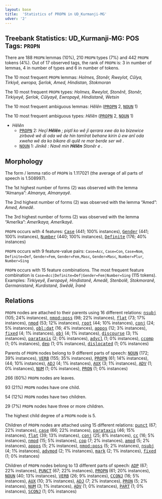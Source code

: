 ```yaml
---
layout: base
title:  'Statistics of PROPN in UD_Kurmanji-MG'
udver: '2'
---
```


## Treebank Statistics: UD_Kurmanji-MG: POS Tags: `PROPN`

There are 188 `PROPN` lemmas (10%), 210 `PROPN` types (7%) and 442 `PROPN` tokens (4%).
Out of 17 observed tags, the rank of `PROPN` is: 3 in number of lemmas, 4 in number of types and 6 in number of tokens.

The 10 most frequent `PROPN` lemmas: <em>Holmes, Stonêr, Rweylot, Cûlya, Tirkiyê, ewropa, Şerlok, Amed, Hindistan, Stokmoran</em>

The 10 most frequent `PROPN` types:  <em>Holmes, Rweylot, Stonêrê, Stonêr, Tirkiyeyê, Şerlok, Cûlyayê, Ewropayê, Hindistanê, Wetsin</em>

The 10 most frequent ambiguous lemmas: <em>Hêlên</em> (<tt><a href="kmr_mg-pos-PROPN.html">PROPN</a></tt> 2, <tt><a href="kmr_mg-pos-NOUN.html">NOUN</a></tt> 1)

The 10 most frequent ambiguous types:  <em>Hêlên</em> (<tt><a href="kmr_mg-pos-PROPN.html">PROPN</a></tt> 2, <tt><a href="kmr_mg-pos-NOUN.html">NOUN</a></tt> 1)


* <em>Hêlên</em>
  * <tt><a href="kmr_mg-pos-PROPN.html">PROPN</a></tt> 2: <em>Heçî <b>Hêlên</b> ; piştî ko wê jî qerara xwe da ko bizewice zirbavê wê di oda wê de hin tamîrat behane kirin û ew anî oda xweha wê da ko bikare di qulê re mar berde ser wê .</em>
  * <tt><a href="kmr_mg-pos-NOUN.html">NOUN</a></tt> 1: <em>Jinikê : Navê min <b>Hêlên</b> Stonêr e .</em>

## Morphology

The form / lemma ratio of `PROPN` is 1.117021 (the average of all parts of speech is 1.508997).

The 1st highest number of forms (2) was observed with the lemma “Almanya”: <em>Almanya, Almanyayê</em>.

The 2nd highest number of forms (2) was observed with the lemma “Amed”: <em>Amed, Amedê</em>.

The 3rd highest number of forms (2) was observed with the lemma “Amerîka”: <em>Amerîkaya, Amerîkayê</em>.

`PROPN` occurs with 4 features: <tt><a href="kmr_mg-feat-Case.html">Case</a></tt> (441; 100% instances), <tt><a href="kmr_mg-feat-Gender.html">Gender</a></tt> (441; 100% instances), <tt><a href="kmr_mg-feat-Number.html">Number</a></tt> (440; 100% instances), <tt><a href="kmr_mg-feat-Definite.html">Definite</a></tt> (176; 40% instances)

`PROPN` occurs with 9 feature-value pairs: `Case=Acc`, `Case=Con`, `Case=Nom`, `Definite=Def`, `Gender=Fem`, `Gender=Fem,Masc`, `Gender=Masc`, `Number=Plur`, `Number=Sing`

`PROPN` occurs with 15 feature combinations.
The most frequent feature combination is `Case=Acc|Definite=Def|Gender=Fem|Number=Sing` (115 tokens).
Examples: <em>Tirkiyeyê, Ewropayê, Hindistanê, Amedê, Stenbolê, Stokmoranê, Germanistanê, Kurdistanê, Swêdê, Îranê</em>


## Relations

`PROPN` nodes are attached to their parents using 16 different relations: <tt><a href="kmr_mg-dep-nsubj.html">nsubj</a></tt> (105; 24% instances), <tt><a href="kmr_mg-dep-nmod-poss.html">nmod:poss</a></tt> (98; 22% instances), <tt><a href="kmr_mg-dep-flat.html">flat</a></tt> (73; 17% instances), <tt><a href="kmr_mg-dep-nmod.html">nmod</a></tt> (53; 12% instances), <tt><a href="kmr_mg-dep-root.html">root</a></tt> (44; 10% instances), <tt><a href="kmr_mg-dep-conj.html">conj</a></tt> (24; 5% instances), <tt><a href="kmr_mg-dep-obl-dat.html">obl:dat</a></tt> (16; 4% instances), <tt><a href="kmr_mg-dep-appos.html">appos</a></tt> (12; 3% instances), <tt><a href="kmr_mg-dep-fixed.html">fixed</a></tt> (4; 1% instances), <tt><a href="kmr_mg-dep-obj.html">obj</a></tt> (4; 1% instances), <tt><a href="kmr_mg-dep-discourse.html">discourse</a></tt> (3; 1% instances), <tt><a href="kmr_mg-dep-parataxis.html">parataxis</a></tt> (2; 0% instances), <tt><a href="kmr_mg-dep-advcl.html">advcl</a></tt> (1; 0% instances), <tt><a href="kmr_mg-dep-ccomp.html">ccomp</a></tt> (1; 0% instances), <tt><a href="kmr_mg-dep-dep.html">dep</a></tt> (1; 0% instances), <tt><a href="kmr_mg-dep-dislocated.html">dislocated</a></tt> (1; 0% instances)

Parents of `PROPN` nodes belong to 9 different parts of speech: <tt><a href="kmr_mg-pos-NOUN.html">NOUN</a></tt> (172; 39% instances), <tt><a href="kmr_mg-pos-VERB.html">VERB</a></tt> (155; 35% instances), <tt><a href="kmr_mg-pos-PROPN.html">PROPN</a></tt> (61; 14% instances),  (44; 10% instances), <tt><a href="kmr_mg-pos-ADJ.html">ADJ</a></tt> (4; 1% instances), <tt><a href="kmr_mg-pos-AUX.html">AUX</a></tt> (3; 1% instances), <tt><a href="kmr_mg-pos-ADV.html">ADV</a></tt> (1; 0% instances), <tt><a href="kmr_mg-pos-NUM.html">NUM</a></tt> (1; 0% instances), <tt><a href="kmr_mg-pos-PRON.html">PRON</a></tt> (1; 0% instances)

266 (60%) `PROPN` nodes are leaves.

93 (21%) `PROPN` nodes have one child.

54 (12%) `PROPN` nodes have two children.

29 (7%) `PROPN` nodes have three or more children.

The highest child degree of a `PROPN` node is 5.

Children of `PROPN` nodes are attached using 15 different relations: <tt><a href="kmr_mg-dep-punct.html">punct</a></tt> (67; 22% instances), <tt><a href="kmr_mg-dep-case.html">case</a></tt> (66; 22% instances), <tt><a href="kmr_mg-dep-parataxis.html">parataxis</a></tt> (46; 15% instances), <tt><a href="kmr_mg-dep-flat.html">flat</a></tt> (39; 13% instances), <tt><a href="kmr_mg-dep-conj.html">conj</a></tt> (25; 8% instances), <tt><a href="kmr_mg-dep-cc.html">cc</a></tt> (16; 5% instances), <tt><a href="kmr_mg-dep-nmod.html">nmod</a></tt> (15; 5% instances), <tt><a href="kmr_mg-dep-cop.html">cop</a></tt> (7; 2% instances), <tt><a href="kmr_mg-dep-amod.html">amod</a></tt> (5; 2% instances), <tt><a href="kmr_mg-dep-appos.html">appos</a></tt> (5; 2% instances), <tt><a href="kmr_mg-dep-nmod-poss.html">nmod:poss</a></tt> (5; 2% instances), <tt><a href="kmr_mg-dep-nsubj.html">nsubj</a></tt> (4; 1% instances), <tt><a href="kmr_mg-dep-advmod.html">advmod</a></tt> (2; 1% instances), <tt><a href="kmr_mg-dep-mark.html">mark</a></tt> (2; 1% instances), <tt><a href="kmr_mg-dep-fixed.html">fixed</a></tt> (1; 0% instances)

Children of `PROPN` nodes belong to 13 different parts of speech: <tt><a href="kmr_mg-pos-ADP.html">ADP</a></tt> (67; 22% instances), <tt><a href="kmr_mg-pos-PUNCT.html">PUNCT</a></tt> (67; 22% instances), <tt><a href="kmr_mg-pos-PROPN.html">PROPN</a></tt> (61; 20% instances), <tt><a href="kmr_mg-pos-NOUN.html">NOUN</a></tt> (40; 13% instances), <tt><a href="kmr_mg-pos-VERB.html">VERB</a></tt> (26; 9% instances), <tt><a href="kmr_mg-pos-CCONJ.html">CCONJ</a></tt> (16; 5% instances), <tt><a href="kmr_mg-pos-AUX.html">AUX</a></tt> (10; 3% instances), <tt><a href="kmr_mg-pos-ADJ.html">ADJ</a></tt> (7; 2% instances), <tt><a href="kmr_mg-pos-PRON.html">PRON</a></tt> (5; 2% instances), <tt><a href="kmr_mg-pos-NUM.html">NUM</a></tt> (3; 1% instances), <tt><a href="kmr_mg-pos-ADV.html">ADV</a></tt> (1; 0% instances), <tt><a href="kmr_mg-pos-PART.html">PART</a></tt> (1; 0% instances), <tt><a href="kmr_mg-pos-SCONJ.html">SCONJ</a></tt> (1; 0% instances)

